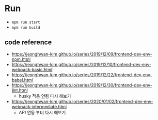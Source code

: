 # Run

- `npm run start`
- `npm run build`

## code reference

- https://jeonghwan-kim.github.io/series/2019/12/09/frontend-dev-env-npm.html
- https://jeonghwan-kim.github.io/series/2019/12/10/frontend-dev-env-webpack-basic.html
- https://jeonghwan-kim.github.io/series/2019/12/22/frontend-dev-env-babel.html
- https://jeonghwan-kim.github.io/series/2019/12/30/frontend-dev-env-lint.html
  - husky 적용 안됨 다시 해보기
- https://jeonghwan-kim.github.io/series/2020/01/02/frontend-dev-env-webpack-intermediate.html
  - API 연동 부터 다시 해보기
